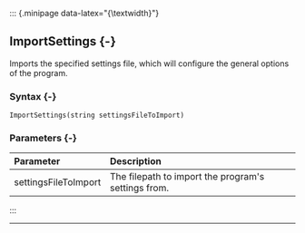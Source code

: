 ::: {.minipage data-latex="{\textwidth}"}
## ImportSettings {-}

Imports the specified settings file, which will configure the general options of the program.

### Syntax {-}

```{sql}
ImportSettings(string settingsFileToImport)
```

### Parameters {-}

**Parameter** | **Description**
| :-- | :-- |
settingsFileToImport | The filepath to import the program's settings from.
:::

***

